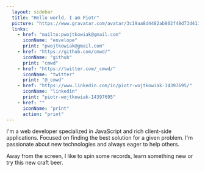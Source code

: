 ```yaml
---
  layout: sidebar
  title: "Hello world, I am Piotr"
  picture: "https://www.gravatar.com/avatar/3c19aa8d4482ab802f48d73d41318637?s=80"
  links:
    - href: "mailto:pwojtkowiak@gmail.com"
      iconName: "envelope"
      print: "pwojtkowiak@gmail.com"
    - href: "https://github.com/cmwd/"
      iconName: "github"
      print: "cmwd"
    - href: "https://twitter.com/_cmwd/"
      iconName: "twitter"
      print: "@_cmwd"
    - href: "https://www.linkedin.com/in/piotr-wojtkowiak-14397695/"
      iconName: "linkedin"
      print: "piotr-wojtkowiak-14397695"
    - href: ""
      iconName: "print"
      action: "print"
---
```


I'm a web developer specialized in JavaScript and rich client-side applications. Focused on finding the best solution for a given problem. I'm passionate about new technologies and always eager to help others.

Away from the screen, I like to spin some records, learn something new or try this new craft beer.

